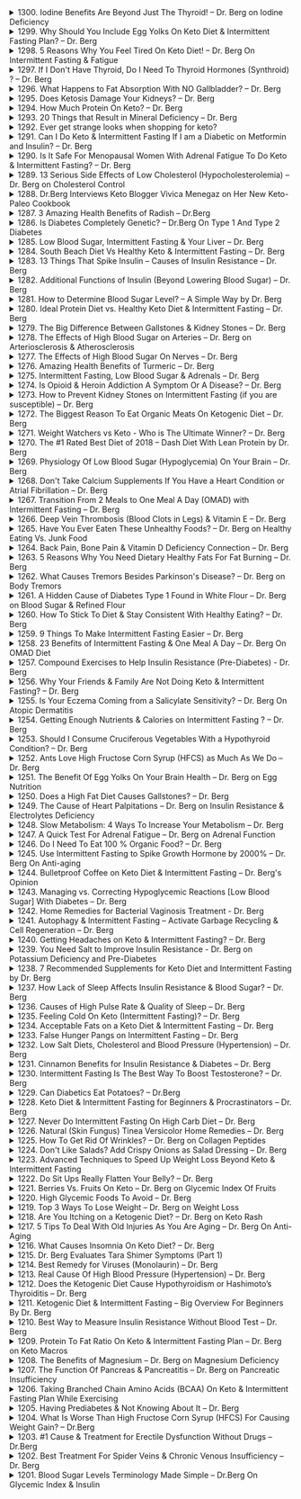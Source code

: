 <details>
<summary>1300. Iodine Benefits Are Beyond Just The Thyroid! – Dr. Berg on Iodine Deficiency</summary><br>

<a href="https://www.youtube.com/watch?v=7tuJc_4dAwY" target="_blank">
    <img src="https://img.youtube.com/vi/7tuJc_4dAwY/maxresdefault.jpg" alt="[Youtube]" width="200">
</a>



</details>

<details>
<summary>1299. Why Should You Include Egg Yolks On Keto Diet & Intermittent Fasting Plan? – Dr. Berg</summary><br>

<a href="https://www.youtube.com/watch?v=0SiLJsdSOBU" target="_blank">
    <img src="https://img.youtube.com/vi/0SiLJsdSOBU/maxresdefault.jpg" alt="[Youtube]" width="200">
</a>



</details>

<details>
<summary>1298. 5 Reasons Why You Feel Tired On Keto Diet! – Dr. Berg On Intermittent Fasting & Fatigue</summary><br>

<a href="https://www.youtube.com/watch?v=yvO4GC2fA_M" target="_blank">
    <img src="https://img.youtube.com/vi/yvO4GC2fA_M/maxresdefault.jpg" alt="[Youtube]" width="200">
</a>



</details>

<details>
<summary>1297. If I Don't Have Thyroid, Do I Need To Thyroid Hormones (Synthroid) ? – Dr. Berg</summary><br>

<a href="https://www.youtube.com/watch?v=sNJIS6dAY3w" target="_blank">
    <img src="https://img.youtube.com/vi/sNJIS6dAY3w/maxresdefault.jpg" alt="[Youtube]" width="200">
</a>



</details>

<details>
<summary>1296. What Happens to Fat Absorption With NO Gallbladder? – Dr. Berg</summary><br>

<a href="https://www.youtube.com/watch?v=GfWvF4NTKbA" target="_blank">
    <img src="https://img.youtube.com/vi/GfWvF4NTKbA/maxresdefault.jpg" alt="[Youtube]" width="200">
</a>



</details>

<details>
<summary>1295. Does Ketosis Damage Your Kidneys? – Dr. Berg</summary><br>

<a href="https://www.youtube.com/watch?v=9r4QVE3cGkY" target="_blank">
    <img src="https://img.youtube.com/vi/9r4QVE3cGkY/maxresdefault.jpg" alt="[Youtube]" width="200">
</a>



</details>

<details>
<summary>1294. How Much Protein On Keto? – Dr. Berg</summary><br>

<a href="https://www.youtube.com/watch?v=GA2TWA3sVCY" target="_blank">
    <img src="https://img.youtube.com/vi/GA2TWA3sVCY/maxresdefault.jpg" alt="[Youtube]" width="200">
</a>



</details>

<details>
<summary>1293. 20 Things that Result in Mineral Deficiency – Dr. Berg</summary><br>

<a href="https://www.youtube.com/watch?v=RwaBFUDB5RQ" target="_blank">
    <img src="https://img.youtube.com/vi/RwaBFUDB5RQ/maxresdefault.jpg" alt="[Youtube]" width="200">
</a>



</details>

<details>
<summary>1292. Ever get strange looks when shopping for keto?</summary><br>

<a href="https://www.youtube.com/watch?v=KC4-rO13m4I" target="_blank">
    <img src="https://img.youtube.com/vi/KC4-rO13m4I/maxresdefault.jpg" alt="[Youtube]" width="200">
</a>



</details>

<details>
<summary>1291. Can I Do Keto & Intermittent Fasting If I am a Diabetic on Metformin and Insulin? – Dr. Berg</summary><br>

<a href="https://www.youtube.com/watch?v=J6RE8AZs6KA" target="_blank">
    <img src="https://img.youtube.com/vi/J6RE8AZs6KA/maxresdefault.jpg" alt="[Youtube]" width="200">
</a>



</details>

<details>
<summary>1290. Is It Safe For Menopausal Women With Adrenal Fatigue To Do Keto & Intermittent Fasting? – Dr. Berg</summary><br>

<a href="https://www.youtube.com/watch?v=u2jYF8GD7Hg" target="_blank">
    <img src="https://img.youtube.com/vi/u2jYF8GD7Hg/maxresdefault.jpg" alt="[Youtube]" width="200">
</a>



</details>

<details>
<summary>1289. 13 Serious Side Effects of Low Cholesterol (Hypocholesterolemia) – Dr. Berg on Cholesterol Control</summary><br>

<a href="https://www.youtube.com/watch?v=gRnmzFB04x0" target="_blank">
    <img src="https://img.youtube.com/vi/gRnmzFB04x0/maxresdefault.jpg" alt="[Youtube]" width="200">
</a>



</details>

<details>
<summary>1288. Dr.Berg Interviews Keto Blogger Vivica Menegaz on Her New Keto-Paleo Cookbook</summary><br>

<a href="https://www.youtube.com/watch?v=QbMrDra_aoo" target="_blank">
    <img src="https://img.youtube.com/vi/QbMrDra_aoo/maxresdefault.jpg" alt="[Youtube]" width="200">
</a>



</details>

<details>
<summary>1287. 3 Amazing Health Benefits of Radish – Dr.Berg</summary><br>

<a href="https://www.youtube.com/watch?v=Bo9yeFUEhjc" target="_blank">
    <img src="https://img.youtube.com/vi/Bo9yeFUEhjc/maxresdefault.jpg" alt="[Youtube]" width="200">
</a>



</details>

<details>
<summary>1286. Is Diabetes Completely Genetic? – Dr.Berg On Type 1 And Type 2 Diabetes</summary><br>

<a href="https://www.youtube.com/watch?v=TBdLVWBHgNg" target="_blank">
    <img src="https://img.youtube.com/vi/TBdLVWBHgNg/maxresdefault.jpg" alt="[Youtube]" width="200">
</a>



</details>

<details>
<summary>1285. Low Blood Sugar, Intermittent Fasting & Your Liver – Dr. Berg</summary><br>

<a href="https://www.youtube.com/watch?v=91d7RAFI-2w" target="_blank">
    <img src="https://img.youtube.com/vi/91d7RAFI-2w/maxresdefault.jpg" alt="[Youtube]" width="200">
</a>



</details>

<details>
<summary>1284. South Beach Diet Vs Healthy Keto & Intermittent Fasting – Dr. Berg</summary><br>

<a href="https://www.youtube.com/watch?v=7s8RrJCz8sg" target="_blank">
    <img src="https://img.youtube.com/vi/7s8RrJCz8sg/maxresdefault.jpg" alt="[Youtube]" width="200">
</a>



</details>

<details>
<summary>1283. 13 Things That Spike Insulin – Causes of Insulin Resistance – Dr. Berg</summary><br>

<a href="https://www.youtube.com/watch?v=V28XNHWHxcc" target="_blank">
    <img src="https://img.youtube.com/vi/V28XNHWHxcc/maxresdefault.jpg" alt="[Youtube]" width="200">
</a>



</details>

<details>
<summary>1282. Additional Functions of Insulin (Beyond Lowering Blood Sugar) – Dr. Berg</summary><br>

<a href="https://www.youtube.com/watch?v=V1oQh-3pbqY" target="_blank">
    <img src="https://img.youtube.com/vi/V1oQh-3pbqY/maxresdefault.jpg" alt="[Youtube]" width="200">
</a>



</details>

<details>
<summary>1281. How to Determine Blood Sugar Level? – A Simple Way by Dr. Berg</summary><br>

<a href="https://www.youtube.com/watch?v=STEvGa20_5A" target="_blank">
    <img src="https://img.youtube.com/vi/STEvGa20_5A/maxresdefault.jpg" alt="[Youtube]" width="200">
</a>



</details>

<details>
<summary>1280. Ideal Protein Diet vs. Healthy Keto Diet & Intermittent Fasting – Dr. Berg</summary><br>

<a href="https://www.youtube.com/watch?v=_5c1vAiPsYc" target="_blank">
    <img src="https://img.youtube.com/vi/_5c1vAiPsYc/maxresdefault.jpg" alt="[Youtube]" width="200">
</a>



</details>

<details>
<summary>1279. The Big Difference Between Gallstones & Kidney Stones – Dr. Berg</summary><br>

<a href="https://www.youtube.com/watch?v=3hQ-KRFjSc0" target="_blank">
    <img src="https://img.youtube.com/vi/3hQ-KRFjSc0/maxresdefault.jpg" alt="[Youtube]" width="200">
</a>



</details>

<details>
<summary>1278. The Effects of High Blood Sugar on Arteries – Dr. Berg on Arteriosclerosis & Atherosclerosis</summary><br>

<a href="https://www.youtube.com/watch?v=Y6CY5KqK1pE" target="_blank">
    <img src="https://img.youtube.com/vi/Y6CY5KqK1pE/maxresdefault.jpg" alt="[Youtube]" width="200">
</a>



</details>

<details>
<summary>1277. The Effects of High Blood Sugar On Nerves – Dr. Berg</summary><br>

<a href="https://www.youtube.com/watch?v=HemhTNam580" target="_blank">
    <img src="https://img.youtube.com/vi/HemhTNam580/maxresdefault.jpg" alt="[Youtube]" width="200">
</a>



</details>

<details>
<summary>1276. Amazing Health Benefits of Turmeric – Dr. Berg</summary><br>

<a href="https://www.youtube.com/watch?v=d4valTqhkrc" target="_blank">
    <img src="https://img.youtube.com/vi/d4valTqhkrc/maxresdefault.jpg" alt="[Youtube]" width="200">
</a>



</details>

<details>
<summary>1275. Intermittent Fasting, Low Blood Sugar & Adrenals – Dr. Berg</summary><br>

<a href="https://www.youtube.com/watch?v=5SKLs6VdzW4" target="_blank">
    <img src="https://img.youtube.com/vi/5SKLs6VdzW4/maxresdefault.jpg" alt="[Youtube]" width="200">
</a>



</details>

<details>
<summary>1274. Is Opioid & Heroin Addiction A Symptom Or A Disease? – Dr. Berg</summary><br>

<a href="https://www.youtube.com/watch?v=vgA9upjw3uE" target="_blank">
    <img src="https://img.youtube.com/vi/vgA9upjw3uE/maxresdefault.jpg" alt="[Youtube]" width="200">
</a>



</details>

<details>
<summary>1273. How to Prevent Kidney Stones on Intermittent Fasting (if you are susceptible) – Dr. Berg</summary><br>

<a href="https://www.youtube.com/watch?v=jfnrtPWz_7E" target="_blank">
    <img src="https://img.youtube.com/vi/jfnrtPWz_7E/maxresdefault.jpg" alt="[Youtube]" width="200">
</a>



</details>

<details>
<summary>1272. The Biggest Reason To Eat Organic Meats On Ketogenic Diet – Dr. Berg</summary><br>

<a href="https://www.youtube.com/watch?v=2nNwET7YPVo" target="_blank">
    <img src="https://img.youtube.com/vi/2nNwET7YPVo/maxresdefault.jpg" alt="[Youtube]" width="200">
</a>



</details>

<details>
<summary>1271. Weight Watchers vs Keto - Who is The Ultimate Winner? – Dr. Berg</summary><br>

<a href="https://www.youtube.com/watch?v=2lTSvNt_hZo" target="_blank">
    <img src="https://img.youtube.com/vi/2lTSvNt_hZo/maxresdefault.jpg" alt="[Youtube]" width="200">
</a>



</details>

<details>
<summary>1270. The #1 Rated Best Diet of 2018 – Dash Diet With Lean Protein by Dr. Berg</summary><br>

<a href="https://www.youtube.com/watch?v=6q-9OvUXEnk" target="_blank">
    <img src="https://img.youtube.com/vi/6q-9OvUXEnk/maxresdefault.jpg" alt="[Youtube]" width="200">
</a>



</details>

<details>
<summary>1269. Physiology Of Low Blood Sugar (Hypoglycemia) On Your Brain – Dr. Berg</summary><br>

<a href="https://www.youtube.com/watch?v=H5LuUPA8Hvk" target="_blank">
    <img src="https://img.youtube.com/vi/H5LuUPA8Hvk/maxresdefault.jpg" alt="[Youtube]" width="200">
</a>



</details>

<details>
<summary>1268. Don't Take Calcium Supplements If You Have a Heart Condition or Atrial Fibrillation – Dr. Berg</summary><br>

<a href="https://www.youtube.com/watch?v=LDPZKlgxZzg" target="_blank">
    <img src="https://img.youtube.com/vi/LDPZKlgxZzg/maxresdefault.jpg" alt="[Youtube]" width="200">
</a>



</details>

<details>
<summary>1267. Transition From 2 Meals to One Meal A Day (OMAD) with Intermittent Fasting – Dr. Berg</summary><br>

<a href="https://www.youtube.com/watch?v=f9E-fmDRofY" target="_blank">
    <img src="https://img.youtube.com/vi/f9E-fmDRofY/maxresdefault.jpg" alt="[Youtube]" width="200">
</a>



</details>

<details>
<summary>1266. Deep Vein Thrombosis (Blood Clots in Legs) & Vitamin E – Dr. Berg</summary><br>

<a href="https://www.youtube.com/watch?v=lEJQ127Q-TU" target="_blank">
    <img src="https://img.youtube.com/vi/lEJQ127Q-TU/maxresdefault.jpg" alt="[Youtube]" width="200">
</a>



</details>

<details>
<summary>1265. Have You Ever Eaten These Unhealthy Foods? – Dr. Berg on Healthy Eating Vs. Junk Food</summary><br>

<a href="https://www.youtube.com/watch?v=X90BBYG_lUM" target="_blank">
    <img src="https://img.youtube.com/vi/X90BBYG_lUM/maxresdefault.jpg" alt="[Youtube]" width="200">
</a>



</details>

<details>
<summary>1264. Back Pain, Bone Pain & Vitamin D Deficiency Connection – Dr. Berg</summary><br>

<a href="https://www.youtube.com/watch?v=q8gp6MMUe58" target="_blank">
    <img src="https://img.youtube.com/vi/q8gp6MMUe58/maxresdefault.jpg" alt="[Youtube]" width="200">
</a>



</details>

<details>
<summary>1263. 5 Reasons Why You Need Dietary Healthy Fats For Fat Burning – Dr. Berg</summary><br>

<a href="https://www.youtube.com/watch?v=rJQ7EV1P7RI" target="_blank">
    <img src="https://img.youtube.com/vi/rJQ7EV1P7RI/maxresdefault.jpg" alt="[Youtube]" width="200">
</a>



</details>

<details>
<summary>1262. What Causes Tremors Besides Parkinson's Disease? – Dr. Berg on Body Tremors</summary><br>

<a href="https://www.youtube.com/watch?v=10RkWUMbBVg" target="_blank">
    <img src="https://img.youtube.com/vi/10RkWUMbBVg/maxresdefault.jpg" alt="[Youtube]" width="200">
</a>



</details>

<details>
<summary>1261. A Hidden Cause of Diabetes Type 1 Found in White Flour – Dr. Berg on Blood Sugar & Refined Flour</summary><br>

<a href="https://www.youtube.com/watch?v=6E55JuMp2OY" target="_blank">
    <img src="https://img.youtube.com/vi/6E55JuMp2OY/maxresdefault.jpg" alt="[Youtube]" width="200">
</a>



</details>

<details>
<summary>1260. How To Stick To Diet & Stay Consistent With Healthy Eating? – Dr. Berg</summary><br>

<a href="https://www.youtube.com/watch?v=Cl2vnk4i0t4" target="_blank">
    <img src="https://img.youtube.com/vi/Cl2vnk4i0t4/maxresdefault.jpg" alt="[Youtube]" width="200">
</a>



</details>

<details>
<summary>1259. 9 Things To Make Intermittent Fasting Easier – Dr. Berg</summary><br>

<a href="https://www.youtube.com/watch?v=l8GTfCJ3nXE" target="_blank">
    <img src="https://img.youtube.com/vi/l8GTfCJ3nXE/maxresdefault.jpg" alt="[Youtube]" width="200">
</a>



</details>

<details>
<summary>1258. 23 Benefits of Intermittent Fasting & One Meal A Day – Dr. Berg On OMAD Diet</summary><br>

<a href="https://www.youtube.com/watch?v=M7RuGvMJndg" target="_blank">
    <img src="https://img.youtube.com/vi/M7RuGvMJndg/maxresdefault.jpg" alt="[Youtube]" width="200">
</a>



</details>

<details>
<summary>1257. Compound Exercises to Help Insulin Resistance (Pre-Diabetes) - Dr. Berg</summary><br>

<a href="https://www.youtube.com/watch?v=HQ0mIz0I14E" target="_blank">
    <img src="https://img.youtube.com/vi/HQ0mIz0I14E/maxresdefault.jpg" alt="[Youtube]" width="200">
</a>



</details>

<details>
<summary>1256. Why Your Friends & Family Are Not Doing Keto & Intermittent Fasting? – Dr. Berg</summary><br>

<a href="https://www.youtube.com/watch?v=ycxS9A2UrHY" target="_blank">
    <img src="https://img.youtube.com/vi/ycxS9A2UrHY/maxresdefault.jpg" alt="[Youtube]" width="200">
</a>



</details>

<details>
<summary>1255. Is Your Eczema Coming from a Salicylate Sensitivity? – Dr. Berg On Atopic Dermatitis</summary><br>

<a href="https://www.youtube.com/watch?v=2J75mqls4Xw" target="_blank">
    <img src="https://img.youtube.com/vi/2J75mqls4Xw/maxresdefault.jpg" alt="[Youtube]" width="200">
</a>



</details>

<details>
<summary>1254. Getting Enough Nutrients & Calories on Intermittent Fasting ? – Dr. Berg</summary><br>

<a href="https://www.youtube.com/watch?v=h1hBRLi5QWY" target="_blank">
    <img src="https://img.youtube.com/vi/h1hBRLi5QWY/maxresdefault.jpg" alt="[Youtube]" width="200">
</a>



</details>

<details>
<summary>1253. Should I Consume Cruciferous Vegetables With a Hypothyroid Condition? – Dr. Berg</summary><br>

<a href="https://www.youtube.com/watch?v=V8zMLkDrcIE" target="_blank">
    <img src="https://img.youtube.com/vi/V8zMLkDrcIE/maxresdefault.jpg" alt="[Youtube]" width="200">
</a>



</details>

<details>
<summary>1252. Ants Love High Fructose Corn Syrup (HFCS) as Much As We Do – Dr. Berg</summary><br>

<a href="https://www.youtube.com/watch?v=vYQWh97-MEo" target="_blank">
    <img src="https://img.youtube.com/vi/vYQWh97-MEo/maxresdefault.jpg" alt="[Youtube]" width="200">
</a>



</details>

<details>
<summary>1251. The Benefit Of Egg Yolks On Your Brain Health – Dr. Berg on Egg Nutrition</summary><br>

<a href="https://www.youtube.com/watch?v=z3kNAL0NT-Q" target="_blank">
    <img src="https://img.youtube.com/vi/z3kNAL0NT-Q/maxresdefault.jpg" alt="[Youtube]" width="200">
</a>



</details>

<details>
<summary>1250. Does a High Fat Diet Causes Gallstones? – Dr. Berg</summary><br>

<a href="https://www.youtube.com/watch?v=dPhafYuey1k" target="_blank">
    <img src="https://img.youtube.com/vi/dPhafYuey1k/maxresdefault.jpg" alt="[Youtube]" width="200">
</a>



</details>

<details>
<summary>1249. The Cause of Heart Palpitations – Dr. Berg on Insulin Resistance & Electrolytes Deficiency</summary><br>

<a href="https://www.youtube.com/watch?v=7CIOc-GVnt4" target="_blank">
    <img src="https://img.youtube.com/vi/7CIOc-GVnt4/maxresdefault.jpg" alt="[Youtube]" width="200">
</a>



</details>

<details>
<summary>1248. Slow Metabolism: 4 Ways To Increase Your Metabolism – Dr. Berg</summary><br>

<a href="https://www.youtube.com/watch?v=skN1VGtQx8A" target="_blank">
    <img src="https://img.youtube.com/vi/skN1VGtQx8A/maxresdefault.jpg" alt="[Youtube]" width="200">
</a>



</details>

<details>
<summary>1247. A Quick Test For Adrenal Fatigue – Dr. Berg on Adrenal Function</summary><br>

<a href="https://www.youtube.com/watch?v=Dse9-ZLuNPs" target="_blank">
    <img src="https://img.youtube.com/vi/Dse9-ZLuNPs/maxresdefault.jpg" alt="[Youtube]" width="200">
</a>



</details>

<details>
<summary>1246. Do I Need To Eat 100 % Organic Food? – Dr. Berg</summary><br>

<a href="https://www.youtube.com/watch?v=iXIUM3IIE9w" target="_blank">
    <img src="https://img.youtube.com/vi/iXIUM3IIE9w/maxresdefault.jpg" alt="[Youtube]" width="200">
</a>



</details>

<details>
<summary>1245. Use Intermittent Fasting to Spike Growth Hormone by 2000% – Dr. Berg On Anti-aging</summary><br>

<a href="https://www.youtube.com/watch?v=djc7kX0WBvY" target="_blank">
    <img src="https://img.youtube.com/vi/djc7kX0WBvY/maxresdefault.jpg" alt="[Youtube]" width="200">
</a>



</details>

<details>
<summary>1244. Bulletproof Coffee on Keto Diet & Intermittent Fasting – Dr. Berg's Opinion</summary><br>

<a href="https://www.youtube.com/watch?v=LerQUlaxT1I" target="_blank">
    <img src="https://img.youtube.com/vi/LerQUlaxT1I/maxresdefault.jpg" alt="[Youtube]" width="200">
</a>



</details>

<details>
<summary>1243. Managing vs. Correcting Hypoglycemic Reactions [Low Blood Sugar] With Diabetes – Dr. Berg</summary><br>

<a href="https://www.youtube.com/watch?v=c-8padQuePs" target="_blank">
    <img src="https://img.youtube.com/vi/c-8padQuePs/maxresdefault.jpg" alt="[Youtube]" width="200">
</a>



</details>

<details>
<summary>1242. Home Remedies for Bacterial Vaginosis Treatment - Dr. Berg</summary><br>

<a href="https://www.youtube.com/watch?v=VOJnT-bfG4w" target="_blank">
    <img src="https://img.youtube.com/vi/VOJnT-bfG4w/maxresdefault.jpg" alt="[Youtube]" width="200">
</a>



</details>

<details>
<summary>1241. Autophagy & Intermittent Fasting – Activate Garbage Recycling & Cell Regeneration – Dr. Berg</summary><br>

<a href="https://www.youtube.com/watch?v=10jNZleNH9w" target="_blank">
    <img src="https://img.youtube.com/vi/10jNZleNH9w/maxresdefault.jpg" alt="[Youtube]" width="200">
</a>



</details>

<details>
<summary>1240. Getting Headaches on Keto & Intermittent Fasting? – Dr. Berg</summary><br>

<a href="https://www.youtube.com/watch?v=Yso79G68SAA" target="_blank">
    <img src="https://img.youtube.com/vi/Yso79G68SAA/maxresdefault.jpg" alt="[Youtube]" width="200">
</a>



</details>

<details>
<summary>1239. You Need Salt to Improve Insulin Resistance - Dr. Berg on Potassium Deficiency and Pre-Diabetes</summary><br>

<a href="https://www.youtube.com/watch?v=WKOArQeKYlM" target="_blank">
    <img src="https://img.youtube.com/vi/WKOArQeKYlM/maxresdefault.jpg" alt="[Youtube]" width="200">
</a>



</details>

<details>
<summary>1238. 7 Recommended Supplements for Keto Diet and Intermittent Fasting by Dr.  Berg</summary><br>

<a href="https://www.youtube.com/watch?v=ciyWGKrQbu0" target="_blank">
    <img src="https://img.youtube.com/vi/ciyWGKrQbu0/maxresdefault.jpg" alt="[Youtube]" width="200">
</a>



</details>

<details>
<summary>1237. How Lack of Sleep Affects Insulin Resistance & Blood Sugar? – Dr. Berg</summary><br>

<a href="https://www.youtube.com/watch?v=xtku7IM8RVQ" target="_blank">
    <img src="https://img.youtube.com/vi/xtku7IM8RVQ/maxresdefault.jpg" alt="[Youtube]" width="200">
</a>



</details>

<details>
<summary>1236. Causes of High Pulse Rate & Quality of Sleep – Dr. Berg</summary><br>

<a href="https://www.youtube.com/watch?v=QbuQR6y-2ck" target="_blank">
    <img src="https://img.youtube.com/vi/QbuQR6y-2ck/maxresdefault.jpg" alt="[Youtube]" width="200">
</a>



</details>

<details>
<summary>1235. Feeling Cold On Keto (Intermittent Fasting)? – Dr. Berg</summary><br>

<a href="https://www.youtube.com/watch?v=nHnH8wxbdr8" target="_blank">
    <img src="https://img.youtube.com/vi/nHnH8wxbdr8/maxresdefault.jpg" alt="[Youtube]" width="200">
</a>



</details>

<details>
<summary>1234. Acceptable Fats on a Keto Diet & Intermittent Fasting – Dr. Berg</summary><br>

<a href="https://www.youtube.com/watch?v=CTRVfvNBIpY" target="_blank">
    <img src="https://img.youtube.com/vi/CTRVfvNBIpY/maxresdefault.jpg" alt="[Youtube]" width="200">
</a>



</details>

<details>
<summary>1233. False Hunger Pangs on Intermittent Fasting – Dr. Berg</summary><br>

<a href="https://www.youtube.com/watch?v=ElGcuU8-LAg" target="_blank">
    <img src="https://img.youtube.com/vi/ElGcuU8-LAg/maxresdefault.jpg" alt="[Youtube]" width="200">
</a>



</details>

<details>
<summary>1232. Low Salt Diets, Cholesterol and Blood Pressure (Hypertension) – Dr. Berg</summary><br>

<a href="https://www.youtube.com/watch?v=lGKogrj-E18" target="_blank">
    <img src="https://img.youtube.com/vi/lGKogrj-E18/maxresdefault.jpg" alt="[Youtube]" width="200">
</a>



</details>

<details>
<summary>1231. Cinnamon Benefits for Insulin Resistance & Diabetes – Dr. Berg</summary><br>

<a href="https://www.youtube.com/watch?v=Hi8FBp3V9hg" target="_blank">
    <img src="https://img.youtube.com/vi/Hi8FBp3V9hg/maxresdefault.jpg" alt="[Youtube]" width="200">
</a>



</details>

<details>
<summary>1230. Intermittent Fasting Is The Best Way To Boost Testosterone? – Dr. Berg</summary><br>

<a href="https://www.youtube.com/watch?v=-ywto4Z_rEI" target="_blank">
    <img src="https://img.youtube.com/vi/-ywto4Z_rEI/maxresdefault.jpg" alt="[Youtube]" width="200">
</a>



</details>

<details>
<summary>1229. Can Diabetics Eat Potatoes? – Dr.Berg</summary><br>

<a href="https://www.youtube.com/watch?v=75KyAEURDqg" target="_blank">
    <img src="https://img.youtube.com/vi/75KyAEURDqg/maxresdefault.jpg" alt="[Youtube]" width="200">
</a>



</details>

<details>
<summary>1228. Keto Diet & Intermittent Fasting for Beginners & Procrastinators – Dr. Berg</summary><br>

<a href="https://www.youtube.com/watch?v=wdIwnUqWSew" target="_blank">
    <img src="https://img.youtube.com/vi/wdIwnUqWSew/maxresdefault.jpg" alt="[Youtube]" width="200">
</a>



</details>

<details>
<summary>1227. Never Do Intermittent Fasting On High Carb Diet – Dr. Berg</summary><br>

<a href="https://www.youtube.com/watch?v=ZP5_nVCv7Lw" target="_blank">
    <img src="https://img.youtube.com/vi/ZP5_nVCv7Lw/maxresdefault.jpg" alt="[Youtube]" width="200">
</a>



</details>

<details>
<summary>1226. Natural (Skin Fungus) Tinea Versicolor Home Remedies – Dr. Berg</summary><br>

<a href="https://www.youtube.com/watch?v=9srl2f7yiok" target="_blank">
    <img src="https://img.youtube.com/vi/9srl2f7yiok/maxresdefault.jpg" alt="[Youtube]" width="200">
</a>



</details>

<details>
<summary>1225. How To Get Rid Of Wrinkles? – Dr. Berg﻿ on Collagen Peptides</summary><br>

<a href="https://www.youtube.com/watch?v=SBRqSUEbndo" target="_blank">
    <img src="https://img.youtube.com/vi/SBRqSUEbndo/maxresdefault.jpg" alt="[Youtube]" width="200">
</a>



</details>

<details>
<summary>1224. Don't Like Salads? Add Crispy Onions as Salad Dressing – Dr. Berg</summary><br>

<a href="https://www.youtube.com/watch?v=HHaWOGSU-TQ" target="_blank">
    <img src="https://img.youtube.com/vi/HHaWOGSU-TQ/maxresdefault.jpg" alt="[Youtube]" width="200">
</a>



</details>

<details>
<summary>1223. Advanced Techniques to Speed Up Weight Loss Beyond Keto & Intermittent Fasting</summary><br>

<a href="https://www.youtube.com/watch?v=_YWrXMeOOeY" target="_blank">
    <img src="https://img.youtube.com/vi/_YWrXMeOOeY/maxresdefault.jpg" alt="[Youtube]" width="200">
</a>



</details>

<details>
<summary>1222. Do Sit Ups Really Flatten Your Belly? – Dr. Berg</summary><br>

<a href="https://www.youtube.com/watch?v=0nULbW2Qw9s" target="_blank">
    <img src="https://img.youtube.com/vi/0nULbW2Qw9s/maxresdefault.jpg" alt="[Youtube]" width="200">
</a>



</details>

<details>
<summary>1221. Berries Vs. Fruits On Keto – Dr. Berg﻿ on Glycemic Index Of Fruits</summary><br>

<a href="https://www.youtube.com/watch?v=c9vcESO3kJs" target="_blank">
    <img src="https://img.youtube.com/vi/c9vcESO3kJs/maxresdefault.jpg" alt="[Youtube]" width="200">
</a>



</details>

<details>
<summary>1220. High Glycemic Foods To Avoid – Dr. Berg</summary><br>

<a href="https://www.youtube.com/watch?v=ikhiHRkPK48" target="_blank">
    <img src="https://img.youtube.com/vi/ikhiHRkPK48/maxresdefault.jpg" alt="[Youtube]" width="200">
</a>



</details>

<details>
<summary>1219. Top 3 Ways To Lose Weight – Dr. Berg on Weight Loss</summary><br>

<a href="https://www.youtube.com/watch?v=cPUiqWuzadM" target="_blank">
    <img src="https://img.youtube.com/vi/cPUiqWuzadM/maxresdefault.jpg" alt="[Youtube]" width="200">
</a>



</details>

<details>
<summary>1218. Are You Itching on a Ketogenic Diet? – Dr. Berg on Keto Rash</summary><br>

<a href="https://www.youtube.com/watch?v=Od7LYWhcLFs" target="_blank">
    <img src="https://img.youtube.com/vi/Od7LYWhcLFs/maxresdefault.jpg" alt="[Youtube]" width="200">
</a>



</details>

<details>
<summary>1217. 5 Tips To Deal With Old Injuries As You Are Aging – Dr. Berg﻿ On Anti-Aging</summary><br>

<a href="https://www.youtube.com/watch?v=CrVwWGZ4iH0" target="_blank">
    <img src="https://img.youtube.com/vi/CrVwWGZ4iH0/maxresdefault.jpg" alt="[Youtube]" width="200">
</a>



</details>

<details>
<summary>1216. What Causes Insomnia On Keto Diet? – Dr. Berg</summary><br>

<a href="https://www.youtube.com/watch?v=qbP9e6kcVLE" target="_blank">
    <img src="https://img.youtube.com/vi/qbP9e6kcVLE/maxresdefault.jpg" alt="[Youtube]" width="200">
</a>



</details>

<details>
<summary>1215. Dr. Berg Evaluates Tara Shimer Symptoms (Part 1)</summary><br>

<a href="https://www.youtube.com/watch?v=lGSDOHll-pg" target="_blank">
    <img src="https://img.youtube.com/vi/lGSDOHll-pg/maxresdefault.jpg" alt="[Youtube]" width="200">
</a>



</details>

<details>
<summary>1214. Best Remedy for Viruses (Monolaurin) – Dr. Berg</summary><br>

<a href="https://www.youtube.com/watch?v=LIzaHVz5218" target="_blank">
    <img src="https://img.youtube.com/vi/LIzaHVz5218/maxresdefault.jpg" alt="[Youtube]" width="200">
</a>



</details>

<details>
<summary>1213. Real Cause Of High Blood Pressure (Hypertension) – Dr. Berg</summary><br>

<a href="https://www.youtube.com/watch?v=aOki0gdP_Ps" target="_blank">
    <img src="https://img.youtube.com/vi/aOki0gdP_Ps/maxresdefault.jpg" alt="[Youtube]" width="200">
</a>



</details>

<details>
<summary>1212. Does the Ketogenic Diet Cause Hypothyroidism or Hashimoto’s Thyroiditis – Dr. Berg</summary><br>

<a href="https://www.youtube.com/watch?v=OaFwMS8-K-A" target="_blank">
    <img src="https://img.youtube.com/vi/OaFwMS8-K-A/maxresdefault.jpg" alt="[Youtube]" width="200">
</a>



</details>

<details>
<summary>1211. Ketogenic Diet & Intermittent Fasting – Big Overview For Beginners By Dr. Berg</summary><br>

<a href="https://www.youtube.com/watch?v=AnyFVWwzgJI" target="_blank">
    <img src="https://img.youtube.com/vi/AnyFVWwzgJI/maxresdefault.jpg" alt="[Youtube]" width="200">
</a>



</details>

<details>
<summary>1210. Best Way to Measure Insulin Resistance Without Blood Test – Dr. Berg</summary><br>

<a href="https://www.youtube.com/watch?v=fTqUgr49-U0" target="_blank">
    <img src="https://img.youtube.com/vi/fTqUgr49-U0/maxresdefault.jpg" alt="[Youtube]" width="200">
</a>



</details>

<details>
<summary>1209. Protein To Fat Ratio On Keto & Intermittent Fasting Plan – Dr. Berg﻿ on Keto Macros</summary><br>

<a href="https://www.youtube.com/watch?v=13DHh-qETAA" target="_blank">
    <img src="https://img.youtube.com/vi/13DHh-qETAA/maxresdefault.jpg" alt="[Youtube]" width="200">
</a>



</details>

<details>
<summary>1208. The Benefits of Magnesium – Dr. Berg﻿ on Magnesium Deficiency</summary><br>

<a href="https://www.youtube.com/watch?v=1ujevUNrlSM" target="_blank">
    <img src="https://img.youtube.com/vi/1ujevUNrlSM/maxresdefault.jpg" alt="[Youtube]" width="200">
</a>



</details>

<details>
<summary>1207. The Function Of Pancreas & Pancreatitis – Dr. Berg﻿ on Pancreatic Insufficiency</summary><br>

<a href="https://www.youtube.com/watch?v=bnzb1pT9cY8" target="_blank">
    <img src="https://img.youtube.com/vi/bnzb1pT9cY8/maxresdefault.jpg" alt="[Youtube]" width="200">
</a>



</details>

<details>
<summary>1206. Taking Branched Chain Amino Acids (BCAA) On Keto & Intermittent Fasting Plan While Exercising</summary><br>

<a href="https://www.youtube.com/watch?v=GDqvs-GPLrY" target="_blank">
    <img src="https://img.youtube.com/vi/GDqvs-GPLrY/maxresdefault.jpg" alt="[Youtube]" width="200">
</a>



</details>

<details>
<summary>1205. Having Prediabetes & Not Knowing About It – Dr. Berg</summary><br>

<a href="https://www.youtube.com/watch?v=9Q3Fxzdu_jI" target="_blank">
    <img src="https://img.youtube.com/vi/9Q3Fxzdu_jI/maxresdefault.jpg" alt="[Youtube]" width="200">
</a>



</details>

<details>
<summary>1204. What Is Worse Than High Fructose Corn Syrup (HFCS) For Causing Weight Gain? – Dr.Berg</summary><br>

<a href="https://www.youtube.com/watch?v=IXHn7mWErDE" target="_blank">
    <img src="https://img.youtube.com/vi/IXHn7mWErDE/maxresdefault.jpg" alt="[Youtube]" width="200">
</a>



</details>

<details>
<summary>1203. #1 Cause & Treatment for Erectile Dysfunction Without Drugs – Dr.Berg</summary><br>

<a href="https://www.youtube.com/watch?v=wrrqw0rs5ok" target="_blank">
    <img src="https://img.youtube.com/vi/wrrqw0rs5ok/maxresdefault.jpg" alt="[Youtube]" width="200">
</a>



</details>

<details>
<summary>1202. Best Treatment For Spider Veins & Chronic Venous Insufficiency – Dr. Berg</summary><br>

<a href="https://www.youtube.com/watch?v=BLphgWNLSxU" target="_blank">
    <img src="https://img.youtube.com/vi/BLphgWNLSxU/maxresdefault.jpg" alt="[Youtube]" width="200">
</a>



</details>

<details>
<summary>1201. Blood Sugar Levels Terminology Made Simple – Dr.Berg On Glycemic Index & Insulin</summary><br>

<a href="https://www.youtube.com/watch?v=HBSIfO1YYMc" target="_blank">
    <img src="https://img.youtube.com/vi/HBSIfO1YYMc/maxresdefault.jpg" alt="[Youtube]" width="200">
</a>



</details>

